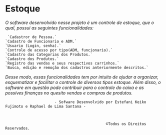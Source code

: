 # Estoque

  _O software desenvolvido nesse projeto é um controle de estoque, que o qual, possui as seguintes funcionalidades:_
  
  
  
     `Cadastror de Pessoa.`
    `Cadastro de Funcionario e ADM.`
    `Usuario (Login, senha).`
    `Controle de acesso por tipo(ADM, funcionario).`
    `Cadastro das Categorias dos Produtos.`
    `Cadastro dos Produtos.`
    `Registro das vendas e seus respectivos carrinhos.`
    `Busca, edição e remoção dos cadastros anteriormente descritos.`
     
     
    
_Desse modo, essas funcionalidades tem por intuito de ajudar a organizar, esquematizar e facilitar o controle de diversos tipos estoque. Além disso, o software em questão pode contribuir para o controle do caixa e as possíves finanças no quesito vendas e compras de produtos._

 
 
 
 
 
 
 
 
 
 
 
 
 
      
                         
                          - Sofware Desenvolvido por Estefani Keiko Fujimoto e Raphael de Lima Santana -
 
 
 
                                                 ©Todos os Direitos Reservados.
